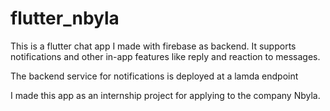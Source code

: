 # flutter_nbyla

This is a flutter chat app I made with firebase as backend.
It supports notifications and other in-app features like reply and reaction to messages.

The backend service for notifications is deployed at a lamda endpoint

I made this app as an internship project for applying to the company Nbyla.
